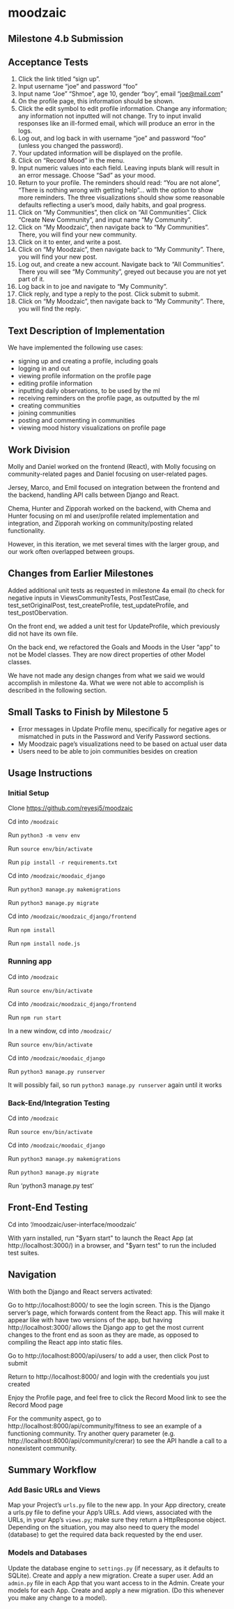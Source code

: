 # moodzaic

## Milestone 4.b Submission
## Acceptance Tests
 
1. Click the link titled “sign up”.
2. Input username “joe” and password “foo”
3. Input name “Joe” “Shmoe”, age 10, gender “boy”, email “joe@mail.com”
4. On the profile page, this information should be shown.
5. Click the edit symbol to edit profile information. Change any information; any information not inputted will not change. Try to input invalid responses like an ill-formed email, which will produce an error in the logs.
6. Log out, and log back in with username “joe” and password “foo” (unless you changed the password).
7. Your updated information will be displayed on the profile.
8. Click on “Record Mood” in the menu.
9. Input numeric values into each field. Leaving inputs blank will result in an error message. Choose “Sad” as your mood.
10. Return to your profile. The reminders should read: “You are not alone”, “There is nothing wrong with getting help”... with the option to show more reminders. The three visualizations should show some reasonable defaults reflecting a user’s mood, daily habits, and goal progress.
11. Click on “My Communities”, then click on “All Communities”. Click “Create New Community”, and input name “My Community”.
12. Click on “My Moodzaic”, then navigate back to “My Communities”. There, you will find your new community.
13. Click on it to enter, and write a post.
14. Click on “My Moodzaic”, then navigate back to “My Community”. There, you will find your new post.
15. Log out, and create a new account. Navigate back to “All Communities”. There you will see “My Community”, greyed out because you are not yet part of it.
16. Log back in to joe and navigate to “My Community”.
17. Click reply, and type a reply to the post. Click submit to submit.
18. Click on “My Moodzaic”, then navigate back to “My Community”. There, you will find the reply.
 
## Text Description of Implementation
 
We have implemented the following use cases:
- signing up and creating a profile, including goals
- logging in and out
- viewing profile information on the profile page
- editing profile information
- inputting daily observations, to be used by the ml
- receiving reminders on the profile page, as outputted by the ml
- creating communities
- joining communities 
- posting and commenting in communities
- viewing mood history visualizations on profile page
 
## Work Division
 
Molly and Daniel worked on the frontend (React), with Molly focusing on community-related pages and Daniel focusing on user-related pages.
 
Jersey, Marco, and Emil focused on integration between the frontend and the backend, handling API calls between Django and React.
 
Chema, Hunter and Zipporah worked on the backend, with Chema and Hunter focusing on ml and user/profile related implementation and integration, and Zipporah working on community/posting related functionality.
 
However, in this iteration, we met several times with the larger group, and our work often overlapped between groups.
 
## Changes from Earlier Milestones
 
Added additional unit tests as requested in milestone 4a email (to check for negative inputs in ViewsCommunityTests, PostTestCase, test_setOriginalPost, test_createProfile, test_updateProfile, and test_postObervation.
 
On the front end, we added a unit test for UpdateProfile, which previously did not have its own file.
 
On the back end, we refactored the Goals and Moods in the User “app” to not be Model classes. They are now direct properties of other Model classes.
 
We have not made any design changes from what we said we would accomplish in milestone 4a. What we were not able to accomplish is described in the following section.
 
## Small Tasks to Finish by Milestone 5
- Error messages in Update Profile menu, specifically for negative ages or mismatched in puts in the Password and Verify Password sections.
- My Moodzaic page’s visualizations need to be based on actual user data
- Users need to be able to join communities besides on creation
 
## Usage Instructions
 
### Initial Setup
 
Clone https://github.com/reyesj5/moodzaic
 
Cd into `/moodzaic`
 
Run `python3 -m venv env`
 
Run `source env/bin/activate`
 
Run `pip install -r requirements.txt`
 
Cd into `/moodzaic/moodaic_django`
 
Run `python3 manage.py makemigrations`
 
Run `python3 manage.py migrate`
 
Cd into `/moodzaic/moodzaic_django/frontend`
 
Run `npm install`
 
Run `npm install node.js`
 
### Running app
 
Cd into `/moodzaic`
 
Run `source env/bin/activate`
 
Cd into `/moodzaic/moodzaic_django/frontend`
 
Run `npm run start`
 
In a new window, cd into `/moodzaic/`
 
Run `source env/bin/activate`
 
Cd into `/moodzaic/moodaic_django`
 
Run `python3 manage.py runserver`
 
It will possibly fail, so run  `python3 manage.py runserver` again until it works
 
### Back-End/Integration Testing
 
Cd into `/moodzaic`
 
Run `source env/bin/activate`
 
Cd into `/moodzaic/moodaic_django`
 
Run `python3 manage.py makemigrations`
 
Run `python3 manage.py migrate`
 
Run ‘python3 manage.py test’
 
## Front-End Testing
 
Cd into ‘/moodzaic/user-interface/moodzaic’
 
With yarn installed, run "$yarn start" to launch the React App (at http://localhost:3000/) in a browser, and "$yarn test" to run the included test suites.
 
## Navigation
 
With both the Django and React servers activated:
 
Go to http://localhost:8000/ to see the login screen. This is the Django server’s page, which forwards content from the React app. This will make it appear like with have two versions of the app, but having http://localhost:3000/ allows the Django app to get the most current changes to the front end as soon as they are made, as opposed to compiling the React app into static files.
 
Go to http://localhost:8000/api/users/ to add a user, then click Post to submit
 
Return to http://localhost:8000/ and login with the credentials you just created
 
Enjoy the Profile page, and feel free to click the Record Mood link to see the Record Mood page
 
For the community aspect, go to http://localhost:8000/api/community/fitness to see an example of a functioning community. Try another query parameter (e.g. http://localhost:8000/api/community/crerar) to see the API handle a call to a nonexistent community. 
 
## Summary Workflow
 
### Add Basic URLs and Views
Map your Project’s `urls.py` file to the new app.
In your App directory, create a urls.py file to define your App’s URLs.
Add views, associated with the URLs, in your App’s `views.py`; make sure they return a HttpResponse object. Depending on the situation, you may also need to query the model (database) to get the required data back requested by the end user.
 
### Models and Databases
Update the database engine to `settings.py` (if necessary, as it defaults to SQLite).
Create and apply a new migration.
Create a super user.
Add an `admin.py` file in each App that you want access to in the Admin.
Create your models for each App.
Create and apply a new migration. (Do this whenever you make any change to a model).
 




